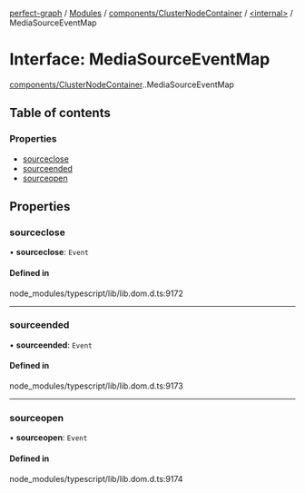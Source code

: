 [perfect-graph](../README.md) / [Modules](../modules.md) / [components/ClusterNodeContainer](../modules/components_ClusterNodeContainer.md) / [<internal\>](../modules/components_ClusterNodeContainer._internal_.md) / MediaSourceEventMap

# Interface: MediaSourceEventMap

[components/ClusterNodeContainer](../modules/components_ClusterNodeContainer.md).[<internal>](../modules/components_ClusterNodeContainer._internal_.md).MediaSourceEventMap

## Table of contents

### Properties

- [sourceclose](components_ClusterNodeContainer._internal_.MediaSourceEventMap.md#sourceclose)
- [sourceended](components_ClusterNodeContainer._internal_.MediaSourceEventMap.md#sourceended)
- [sourceopen](components_ClusterNodeContainer._internal_.MediaSourceEventMap.md#sourceopen)

## Properties

### sourceclose

• **sourceclose**: `Event`

#### Defined in

node_modules/typescript/lib/lib.dom.d.ts:9172

___

### sourceended

• **sourceended**: `Event`

#### Defined in

node_modules/typescript/lib/lib.dom.d.ts:9173

___

### sourceopen

• **sourceopen**: `Event`

#### Defined in

node_modules/typescript/lib/lib.dom.d.ts:9174
